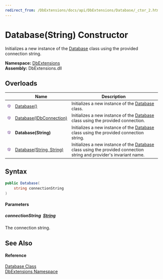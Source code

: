 ```yaml
---
redirect_from: /DbExtensions/docs/api/DbExtensions/Database/_ctor_2.html
---
```


Database(String) Constructor
============================
Initializes a new instance of the [Database][1] class using the provided connection string.
  
**Namespace:** [DbExtensions][2]  
**Assembly:** DbExtensions.dll

Overloads
---------

|                  | Name                          | Description                                                                                                               |
| ---------------- | ----------------------------- | ------------------------------------------------------------------------------------------------------------------------- |
| ![Public method] | [Database()][3]               | Initializes a new instance of the [Database][1] class.                                                                    |
| ![Public method] | [Database(IDbConnection)][4]  | Initializes a new instance of the [Database][1] class using the provided connection.                                      |
| ![Public method] | **Database(String)**          | Initializes a new instance of the [Database][1] class using the provided connection string.                               |
| ![Public method] | [Database(String, String)][5] | Initializes a new instance of the [Database][1] class using the provided connection string and provider's invariant name. |


Syntax
------

```csharp
public Database(
	string connectionString
)
```

#### Parameters

##### *connectionString*  [String][6]
The connection string.


See Also
--------

#### Reference
[Database Class][1]  
[DbExtensions Namespace][2]  

[1]: README.md
[2]: ../README.md
[3]: _ctor.md
[4]: _ctor_1.md
[5]: _ctor_3.md
[6]: https://learn.microsoft.com/dotnet/api/system.string
[Public method]: ../../icons/pubmethod.svg "Public method"